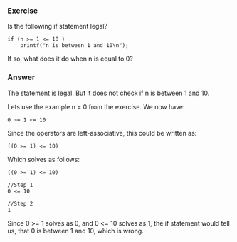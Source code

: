 ### Exercise

Is the following if statement legal?

```
if (n >= 1 <= 10 )
    printf("n is between 1 and 10\n");
```

If so, what does it do when n is equal to 0?

### Answer

The statement is legal. But it does not check if n is between 1 and 10.

Lets use the example n = 0 from the exercise. We now have:
```
0 >= 1 <= 10
```
Since the operators are left-associative, this could be written as:
```
((0 >= 1) <= 10)
```
Which solves as follows:
```
((0 >= 1) <= 10)

//Step 1
0 <= 10

//Step 2
1
```
Since 0 >= 1 solves as 0, and 0 <= 10 solves as 1, the if statement would tell us, that 0 is between 1 and 10, which is wrong.
